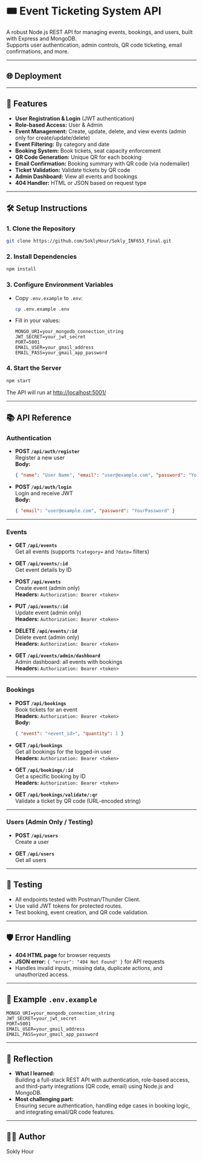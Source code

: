 # 🎟️ Event Ticketing System API

A robust Node.js REST API for managing events, bookings, and users, built with Express and MongoDB.  
Supports user authentication, admin controls, QR code ticketing, email confirmations, and more.

---
## 🌐 Deployment


---

## 🚀 Features

- **User Registration & Login** (JWT authentication)
- **Role-based Access:** User & Admin
- **Event Management:** Create, update, delete, and view events (admin only for create/update/delete)
- **Event Filtering:** By category and date
- **Booking System:** Book tickets, seat capacity enforcement
- **QR Code Generation:** Unique QR for each booking
- **Email Confirmation:** Booking summary with QR code (via nodemailer)
- **Ticket Validation:** Validate tickets by QR code
- **Admin Dashboard:** View all events and bookings
- **404 Handler:** HTML or JSON based on request type

---

## 🛠️ Setup Instructions

### 1. Clone the Repository

```bash
git clone https://github.com/SoklyHour/Sokly_INF653_Final.git
```

### 2. Install Dependencies

```bash
npm install
```

### 3. Configure Environment Variables

- Copy `.env.example` to `.env`:
  ```bash
  cp .env.example .env
  ```
- Fill in your values:
  ```
  MONGO_URI=your_mongodb_connection_string
  JWT_SECRET=your_jwt_secret
  PORT=5001
  EMAIL_USER=your_gmail_address
  EMAIL_PASS=your_gmail_app_password
  ```

### 4. Start the Server

```bash
npm start
```
The API will run at [http://localhost:5001/](http://localhost:5001/)

---

## 📚 API Reference

### Authentication

- **POST `/api/auth/register`**  
  Register a new user  
  **Body:**  
  ```json
  { "name": "User Name", "email": "user@example.com", "password": "YourPassword" }
  ```

- **POST `/api/auth/login`**  
  Login and receive JWT  
  **Body:**  
  ```json
  { "email": "user@example.com", "password": "YourPassword" }
  ```

---

### Events

- **GET `/api/events`**  
  Get all events (supports `?category=` and `?date=` filters)

- **GET `/api/events/:id`**  
  Get event details by ID

- **POST `/api/events`**  
  Create event (admin only)  
  **Headers:** `Authorization: Bearer <token>`

- **PUT `/api/events/:id`**  
  Update event (admin only)  
  **Headers:** `Authorization: Bearer <token>`

- **DELETE `/api/events/:id`**  
  Delete event (admin only)  
  **Headers:** `Authorization: Bearer <token>`

- **GET `/api/events/admin/dashboard`**  
  Admin dashboard: all events with bookings  
  **Headers:** `Authorization: Bearer <token>`

---

### Bookings

- **POST `/api/bookings`**  
  Book tickets for an event  
  **Headers:** `Authorization: Bearer <token>`  
  **Body:**  
  ```json
  { "event": "<event_id>", "quantity": 1 }
  ```

- **GET `/api/bookings`**  
  Get all bookings for the logged-in user  
  **Headers:** `Authorization: Bearer <token>`

- **GET `/api/bookings/:id`**  
  Get a specific booking by ID  
  **Headers:** `Authorization: Bearer <token>`

- **GET `/api/bookings/validate/:qr`**  
  Validate a ticket by QR code (URL-encoded string)

---

### Users (Admin Only / Testing)

- **POST `/api/users`**  
  Create a user

- **GET `/api/users`**  
  Get all users

---

## 🧪 Testing

- All endpoints tested with Postman/Thunder Client.
- Use valid JWT tokens for protected routes.
- Test booking, event creation, and QR code validation.

---

## 🛡️ Error Handling

- **404 HTML page** for browser requests
- **JSON error:** `{ "error": "404 Not Found" }` for API requests
- Handles invalid inputs, missing data, duplicate actions, and unauthorized access.

---

## 📄 Example `.env.example`

```
MONGO_URI=your_mongodb_connection_string
JWT_SECRET=your_jwt_secret
PORT=5001
EMAIL_USER=your_gmail_address
EMAIL_PASS=your_gmail_app_password
```

---

## 📝 Reflection

- **What I learned:**  
  Building a full-stack REST API with authentication, role-based access, and third-party integrations (QR code, email) using Node.js and MongoDB.
- **Most challenging part:**  
  Ensuring secure authentication, handling edge cases in booking logic, and integrating email/QR code features.

---

## 👨‍💻 Author

Sokly Hour
